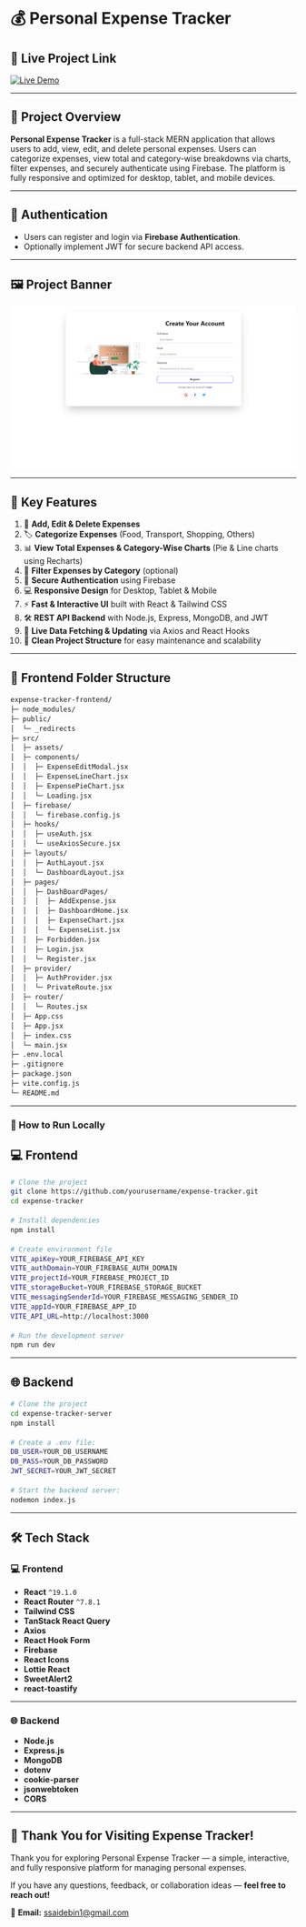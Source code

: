 # 💰 Personal Expense Tracker

## 🚀 Live Project Link
[![Live Demo](https://img.shields.io/badge/Live%20Demo-%20-%2300C853?style=for-the-badge&logo=appveyor)](https://lustrous-llama-8abf6e.netlify.app/auth/login)  

---

## 📌 Project Overview

**Personal Expense Tracker** is a full-stack MERN application that allows users to add, view, edit, and delete personal expenses. Users can categorize expenses, view total and category-wise breakdowns via charts, filter expenses, and securely authenticate using Firebase. The platform is fully responsive and optimized for desktop, tablet, and mobile devices.

---

## 👤 Authentication

- Users can register and login via **Firebase Authentication**.
- Optionally implement JWT for secure backend API access.

---

## 🖼️ Project Banner

![Expense Tracker Banner](https://github.com/saidebinsabid/expenses-tracker-server/blob/main/website%20image.png)

---

## 🌟 Key Features

1. 📝 **Add, Edit & Delete Expenses**  
2. 🏷️ **Categorize Expenses** (Food, Transport, Shopping, Others)  
3. 📊 **View Total Expenses & Category-Wise Charts** (Pie & Line charts using Recharts)  
4. 🔄 **Filter Expenses by Category** (optional)  
5. 🔐 **Secure Authentication** using Firebase  
6. 💻 **Responsive Design** for Desktop, Tablet & Mobile  
7. ⚡ **Fast & Interactive UI** built with React & Tailwind CSS  
8. 🛠️ **REST API Backend** with Node.js, Express, MongoDB, and JWT  
9. 🚀 **Live Data Fetching & Updating** via Axios and React Hooks  
10. 📂 **Clean Project Structure** for easy maintenance and scalability

---

## 🧩 Frontend Folder Structure

```bash
expense-tracker-frontend/
├─ node_modules/
├─ public/
│  └─ _redirects
├─ src/
│  ├─ assets/
│  ├─ components/
│  │  ├─ ExpenseEditModal.jsx
│  │  ├─ ExpenseLineChart.jsx
│  │  ├─ ExpensePieChart.jsx
│  │  └─ Loading.jsx
│  ├─ firebase/
│  │  └─ firebase.config.js
│  ├─ hooks/
│  │  ├─ useAuth.jsx
│  │  └─ useAxiosSecure.jsx
│  ├─ layouts/
│  │  ├─ AuthLayout.jsx
│  │  └─ DashboardLayout.jsx
│  ├─ pages/
│  │  ├─ DashBoardPages/
│  │  │  ├─ AddExpense.jsx
│  │  │  ├─ DashboardHome.jsx
│  │  │  ├─ ExpenseChart.jsx
│  │  │  └─ ExpenseList.jsx
│  │  ├─ Forbidden.jsx
│  │  ├─ Login.jsx
│  │  └─ Register.jsx
│  ├─ provider/
│  │  ├─ AuthProvider.jsx
│  │  └─ PrivateRoute.jsx
│  ├─ router/
│  │  └─ Routes.jsx
│  ├─ App.css
│  ├─ App.jsx
│  ├─ index.css
│  └─ main.jsx
├─ .env.local
├─ .gitignore
├─ package.json
├─ vite.config.js
└─ README.md
```
---

### 🚀 How to Run Locally

## 💻 Frontend

```bash
# Clone the project
git clone https://github.com/yourusername/expense-tracker.git
cd expense-tracker

# Install dependencies
npm install

# Create environment file
VITE_apiKey=YOUR_FIREBASE_API_KEY
VITE_authDomain=YOUR_FIREBASE_AUTH_DOMAIN
VITE_projectId=YOUR_FIREBASE_PROJECT_ID
VITE_storageBucket=YOUR_FIREBASE_STORAGE_BUCKET
VITE_messagingSenderId=YOUR_FIREBASE_MESSAGING_SENDER_ID
VITE_appId=YOUR_FIREBASE_APP_ID
VITE_API_URL=http://localhost:3000

# Run the development server
npm run dev
```

---


## 🌐 Backend

```bash
# Clone the project
cd expense-tracker-server
npm install

# Create a .env file:
DB_USER=YOUR_DB_USERNAME
DB_PASS=YOUR_DB_PASSWORD
JWT_SECRET=YOUR_JWT_SECRET

# Start the backend server:
nodemon index.js
```
---
## 🛠 Tech Stack

### 💻 Frontend

- **React** `^19.1.0`
- **React Router** `^7.8.1`
- **Tailwind CSS** 
- **TanStack React Query**
- **Axios**
- **React Hook Form**
- **Firebase**
- **React Icons**
- **Lottie React**
- **SweetAlert2**
- **react-toastify**

---

### 🌐 Backend

- **Node.js**
- **Express.js**
- **MongoDB**
- **dotenv**
- **cookie-parser**
- **jsonwebtoken**
- **CORS**
---

## 🙌 Thank You for Visiting Expense Tracker!

Thank you for exploring Personal Expense Tracker — a simple, interactive, and fully responsive platform for managing personal expenses.

If you have any questions, feedback, or collaboration ideas —
**feel free to reach out!**

📧 **Email:** ssaidebin1@gmail.com
